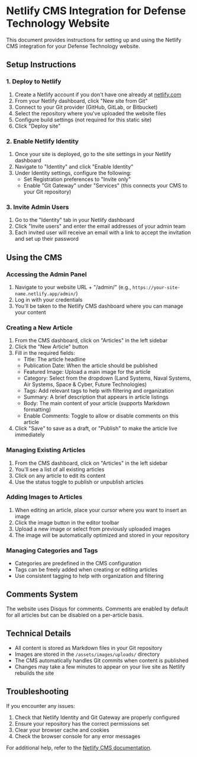 # Netlify CMS Integration for Defense Technology Website

This document provides instructions for setting up and using the Netlify CMS integration for your Defense Technology website.

## Setup Instructions

### 1. Deploy to Netlify

1. Create a Netlify account if you don't have one already at [netlify.com](https://www.netlify.com/)
2. From your Netlify dashboard, click "New site from Git"
3. Connect to your Git provider (GitHub, GitLab, or Bitbucket)
4. Select the repository where you've uploaded the website files
5. Configure build settings (not required for this static site)
6. Click "Deploy site"

### 2. Enable Netlify Identity

1. Once your site is deployed, go to the site settings in your Netlify dashboard
2. Navigate to "Identity" and click "Enable Identity"
3. Under Identity settings, configure the following:
   - Set Registration preferences to "Invite only"
   - Enable "Git Gateway" under "Services" (this connects your CMS to your Git repository)

### 3. Invite Admin Users

1. Go to the "Identity" tab in your Netlify dashboard
2. Click "Invite users" and enter the email addresses of your admin team
3. Each invited user will receive an email with a link to accept the invitation and set up their password

## Using the CMS

### Accessing the Admin Panel

1. Navigate to your website URL + "/admin/" (e.g., `https://your-site-name.netlify.app/admin/`)
2. Log in with your credentials
3. You'll be taken to the Netlify CMS dashboard where you can manage your content

### Creating a New Article

1. From the CMS dashboard, click on "Articles" in the left sidebar
2. Click the "New Article" button
3. Fill in the required fields:
   - Title: The article headline
   - Publication Date: When the article should be published
   - Featured Image: Upload a main image for the article
   - Category: Select from the dropdown (Land Systems, Naval Systems, Air Systems, Space & Cyber, Future Technologies)
   - Tags: Add relevant tags to help with filtering and organization
   - Summary: A brief description that appears in article listings
   - Body: The main content of your article (supports Markdown formatting)
   - Enable Comments: Toggle to allow or disable comments on this article
4. Click "Save" to save as a draft, or "Publish" to make the article live immediately

### Managing Existing Articles

1. From the CMS dashboard, click on "Articles" in the left sidebar
2. You'll see a list of all existing articles
3. Click on any article to edit its content
4. Use the status toggle to publish or unpublish articles

### Adding Images to Articles

1. When editing an article, place your cursor where you want to insert an image
2. Click the image button in the editor toolbar
3. Upload a new image or select from previously uploaded images
4. The image will be automatically optimized and stored in your repository

### Managing Categories and Tags

- Categories are predefined in the CMS configuration
- Tags can be freely added when creating or editing articles
- Use consistent tagging to help with organization and filtering

## Comments System

The website uses Disqus for comments. Comments are enabled by default for all articles but can be disabled on a per-article basis.

## Technical Details

- All content is stored as Markdown files in your Git repository
- Images are stored in the `/assets/images/uploads/` directory
- The CMS automatically handles Git commits when content is published
- Changes may take a few minutes to appear on your live site as Netlify rebuilds the site

## Troubleshooting

If you encounter any issues:

1. Check that Netlify Identity and Git Gateway are properly configured
2. Ensure your repository has the correct permissions set
3. Clear your browser cache and cookies
4. Check the browser console for any error messages

For additional help, refer to the [Netlify CMS documentation](https://www.netlifycms.org/docs/intro/).
